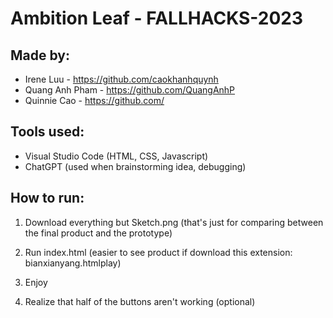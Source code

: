 # Ambition Leaf - FALLHACKS-2023
## Made by:
- Irene Luu - https://github.com/caokhanhquynh
- Quang Anh Pham - https://github.com/QuangAnhP
- Quinnie Cao - https://github.com/

## Tools used:
- Visual Studio Code (HTML, CSS, Javascript)
- ChatGPT (used when brainstorming idea, debugging)

## How to run:
1. Download everything but Sketch.png (that's just for comparing between the final product and the prototype)
2. Run index.html (easier to see product if download this extension: bianxianyang.htmlplay)
3. Enjoy





4. Realize that half of the buttons aren't working (optional)
